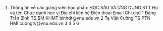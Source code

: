 1. Thông tin về các giảng viên học phần: HỌC SÂU VÀ ỨNG DỤNG
STT Họ và tên Chức danh học vị Địa chỉ liên hệ Điện thoại Email Ghi chú 1 Đặng Trần Bình TS BM KHMT binhdt\@vnu.edu.vn
2 Tạ Việt Cường TS PTN HMI cuongtv\@vnu.edu.vn
3
4
5
6
